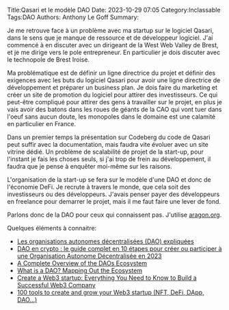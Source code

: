 Title:Qasari et le modèle DAO
Date: 2023-10-29 07:05
Category:Inclassable
Tags:DAO
Authors: Anthony Le Goff
Summary:

Je me retrouve face à un problème avec ma startup sur le logiciel Qasari, dans le sens que je manque de ressource et de développeur logiciel. J'ai commencé à en discuter avec un dirigeant de la West Web Valley de Brest, et je me dirige vers le pole entrepreneur. En particulier je dois discuter avec le technopole de Brest Iroise.

Ma problématique est de définir un ligne directrice du projet et définir des exigences avec les buts du logiciel Qasari pour avoir une ligne directrice de développement et préparer un business plan. Je dois faire du marketing et créer un site de promotion du logiciel pour attirer des investisseurs. Ce qui peut-être compliqué pour attirer des gens à travailler sur le projet, en plus je vais avoir des batons dans les roues de géants de la CAO qui vont tuer dans l'oeuf sans aucun doute, les monopoles dans le domaine est une calamité en particulier en France. 

Dans un premier temps la présentation sur Codeberg du code de Qasari peut suffir avec la documentation, mais faudra vite évoluer avec un site vitrine dédié. Un problème de scalabilité de projet de la start-up, pour l'instant je fais les choses seuls, si j'ai trop de frein au développement, il faudra que je pense à enquêter moi-même sur les raisons.

L'organisation de la start-up se fera sur le modèle d'une DAO et donc de l'économie DeFi. Je recrute à travers le monde, que cela soit des investisseurs ou des développeurs. J'avais penser payer des développeurs en freelance pour demarrer le projet, mais il me faut faire une lever de fond.

Parlons donc de la DAO pour ceux qui connaissent pas. J'utilise [aragon.org](https://aragon.org/).

Quelques éléments à connaitre:

* [Les organisations autonomes décentralisées (DAO) expliquées](https://academy.binance.com/fr/articles/decentralized-autonomous-organizations-daos-explained)
* [DAO en crypto : le guide complet en 10 étapes pour créer ou participer à une Organisation Autonome Décentralisée en 2023](https://academieweb3.com/dao-crypto/)
* [A Complete Overview of the DAOs Ecosystem](https://coinmarketcap.com/academy/article/a-complete-overview-of-the-daos-ecosystem)
* [What is a DAO? Mapping Out the Ecosystem](https://thedefiant.io/what-is-a-dao)
* [Create a Web3 startup: Everything You Need to Know to Build a Successful Web3 Company](https://julianivaldy.medium.com/create-a-web3-startup-everything-you-need-to-know-to-build-a-successful-web3-company-4f70fbf1bee7)
* [100 tools to create and grow your Web3 startup (NFT, DeFi, DApp, DAO…)](https://julianivaldy.medium.com/100-tools-to-create-and-grow-your-web3-startup-nft-defi-dapp-dao-5dc466af375e)